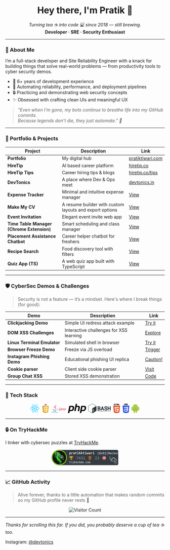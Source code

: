 

<link
  rel="stylesheet"
  href="https://cdn.jsdelivr.net/gh/dheereshagrwal/coloured-icons@1.9.0/src/app/ci.min.css"
/>

<i class="ci ci-spotify ci-2x"></i>

<h1 align="center">Hey there, I'm Pratik 👋</h1>

<p align="center">
  <em>Turning tea ☕ into code 💻 since 2018 — still brewing.</em><br/>
  <strong>Developer · SRE · Security Enthusiast</strong>
</p>

---

### 🧠 About Me

I’m a full-stack developer and Site Reliability Engineer with a knack for building things that solve real-world problems — from productivity tools to cyber security demos.

- 💼 6+ years of development experience
- 🚀 Automating reliability, performance, and deployment pipelines
- 🔒 Practicing and demonstrating web security concepts
- ✨ Obsessed with crafting clean UIs and meaningful UX

> _"Even when I’m gone, my bots continue to breathe life into my GitHub commits._  
> _Because legends don’t die, they just automate." 🤖_

---

### 🔗 Portfolio & Projects

| Project | Description | Link |
|--------|-------------|------|
| **Portfolio** | My digital hub | [pratiktiwari.com](https://pratiktiwari.com) |
| **HireTip** | AI based career platform | [hiretip.co](https://hiretip.co) |
| **HireTip Tips** | Career hiring tips & blogs | [hiretip.co/tips](https://hiretip.co/tips) |
| **DevTonics** | A place where Dev & Ops meet | [devtonics.in](devtonics.in) |
| **Expense Tracker** | Minimal and intuitive expense manager | [View](https://pratiktiwari.com/#/portfolio/expense-tracker) |
| **Make My CV** | A resume builder with custom layouts and export options | [View](https://pratiktiwari.com/#/portfolio/resume-builder) |
| **Event Invitation** | Elegant event invite web app | [View](https://pratikktiwari.github.io/Event-Invitation/) |
| **Time Table Manager (Chrome Extension)** | Smart scheduling and class manager | [View](https://pratiktiwari.com/#/portfolio/time-table-manager) |
| **Placement Assistance Chatbot** | Career helper chatbot for freshers | [View](https://pratiktiwari.com/#/portfolio/placement-assistance-chat-bot) |
| **Recipe Search** | Food discovery tool with filters | [View](https://pratiktiwari.com/#/portfolio/recipe-search) |
| **Quiz App (TS)** | A web quiz app built with TypeScript | [View](https://pratikktiwari.github.io/Quiz-app-typescript/) |

---

### 🛡️ CyberSec Demos & Challenges

> Security is not a feature — it’s a mindset. Here's where I break things (for good):

| Demo | Description | Link |
|------|-------------|------|
| **Clickjacking Demo** | Simple UI redress attack example | [Try it](https://pratikktiwari.github.io/xss/clickjacking/) |
| **DOM XSS Challenges** | Interactive challenges for XSS learning | [Explore](https://pratikktiwari.github.io/xss/) |
| **Linux Terminal Emulator** | Simulated shell in browser | [Try it](https://pratikktiwari.github.io/) |
| **Browser Freeze Demo** | Freeze via JS overload | [Trigger](https://pratikktiwari.github.io/xss/freeze-browser/) |
| **Instagram Phishing Demo** | Educational phishing UI replica | [Caution!](https://pratikktiwari.github.io/xss/phishing/instagram/) |
| **Cookie parser** | Client side cookie parser | [Visit](https://pratikktiwari.github.io/cookie-parser/) |
| **Group Chat XSS** | Stored XSS demonstration | [Code](https://github.com/pratikktiwari/group-chat-xss-node/) |


---

### 🧰 Tech Stack

<p align="center">
  <img src="https://raw.githubusercontent.com/pratikktiwari/pratikktiwari/main/logos/logo192.png" height="30px"/> 
  <img src="https://raw.githubusercontent.com/pratikktiwari/pratikktiwari/main/logos/javascript.png" height="30px"/> 
  <img src="https://raw.githubusercontent.com/pratikktiwari/pratikktiwari/main/logos/java.png" height="30px"/> 
  <img src="https://raw.githubusercontent.com/pratikktiwari/pratikktiwari/main/logos/php-logo.svg" height="30px"/> 
  <img src="https://raw.githubusercontent.com/pratikktiwari/pratikktiwari/main/logos/bash.png" height="30px"/> 
  <img src="https://raw.githubusercontent.com/pratikktiwari/pratikktiwari/main/logos/html.png" height="30px"/> 
  <img src="https://raw.githubusercontent.com/pratikktiwari/pratikktiwari/main/logos/CSS.svg" height="30px"/> 
  <img src="https://raw.githubusercontent.com/pratikktiwari/pratikktiwari/main/logos/android.png" height="30px"/> 
</p>

---

### 🔒 On TryHackMe
I tinker with cybersec puzzles at [TryHackMe](https://tryhackme.com/p/pratikktiwari).

<p align="center">
  <a href="https://tryhackme.com/p/pratikktiwari">
    <img src="https://raw.githubusercontent.com/pratikktiwari/pratikktiwari/main/pratikktiwari.png" height="50px"/>
  </a>
</p>

---

### 📈 GitHub Activity

> Alive forever, thanks to a little automation that makes random commits so my GitHub profile never rests 🧬

<p align="center">
  <img src="https://profile-counter.glitch.me/pratikktiwari/count.svg" alt="Visitor Count"/>
</p>

<!-- You can optionally uncomment your GitHub stats below -->
<!--
<p align="center">
  <img src="https://github-readme-stats.vercel.app/api?username=pratikktiwari&show_icons=true&theme=tokyonight" />
</p>
-->

---

_Thanks for scrolling this far. If you did, you probably deserve a cup of tea ☕ too._

Instagram: [@devtonics](https://instagram.com/devtonics)
